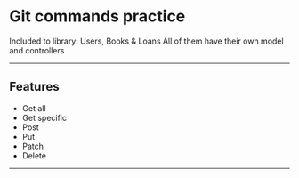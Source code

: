 # Git commands practice

Included to library:
Users, Books & Loans
All of them have their own model and controllers

---

## Features
- Get all
- Get specific
- Post
- Put
- Patch
- Delete
---

